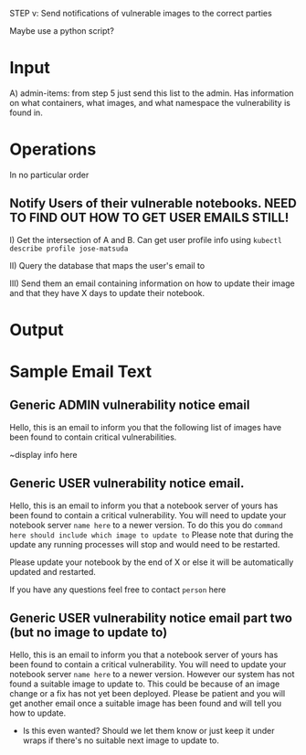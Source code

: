 STEP v: Send notifications of vulnerable images to the correct parties

Maybe use a python script? 

# Input

A) admin-items: from step 5 just send this list to the admin. Has information on what containers, what images, and what namespace the vulnerability is found in.

# Operations

In no particular order

## Notify Users of their vulnerable notebooks. NEED TO FIND OUT HOW TO GET USER EMAILS STILL! 

I) Get the intersection of A and B. Can get user profile info using `kubectl describe profile jose-matsuda`

II) Query the database that maps the user's email to 

III) Send them an email containing information on how to update their image and that they have X days to update their notebook.


# Output


# Sample Email Text

## Generic ADMIN vulnerability notice email
Hello, this is an email to inform you that the following list of images have been found to contain critical vulnerabilities. 

~display info here

## Generic USER vulnerability notice email.
Hello, this is an email to inform you that a notebook server of yours has been found to contain a critical vulnerability.
You will need to update your notebook server `name here` to a newer version.
To do this you do `command here should include which image to update to` 
Please note that during the update any running processes will stop and would need to be restarted.  

Please update your notebook by the end of X or else it will be automatically updated and restarted. 

If you have any questions feel free to contact `person` here

## Generic USER vulnerability notice email part two (but no image to update to) 
Hello, this is an email to inform you that a notebook server of yours has been found to contain a critical vulnerability.
You will need to update your notebook server `name here` to a newer version. However our system has not found a suitable image to update to.
This could be because of an image change or a fix has not yet been deployed. Please be patient and you will get another email once a suitable image has been found and will tell you how to update.

- Is this even wanted? Should we let them know or just keep it under wraps if there's no suitable next image to update to.